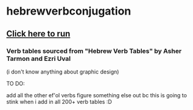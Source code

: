 # hebrewverbconjugation

## [Click here to run](https://miriammjr.github.io/hebrewverbconjugation/)

### Verb tables sourced from "Hebrew Verb Tables" by Asher Tarmon and Ezri Uval 

(i don't know anything about graphic design)

TO DO:

add all the other ef'ol verbs
figure something else out bc this is going to stink when i add in all 200+ verb tables :D 

